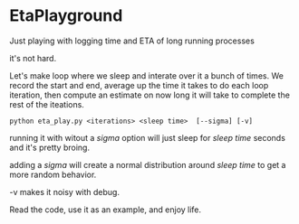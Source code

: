 # EtaPlayground
Just playing with logging time and ETA of long running processes

it's not hard.

Let's make loop where we sleep and interate over it a bunch of times.
We record the start and end, average up the time it takes to do each loop iteration, then compute an estimate on now long it will take to complete the rest of the iteations.

    python eta_play.py <iterations> <sleep time>  [--sigma] [-v]


running it with witout a _sigma_ option will just sleep for _sleep time_ seconds and it's pretty broing.

adding a _sigma_ will create a normal distribution around _sleep time_ to get a more random behavior.

-v makes it noisy with debug.

Read the code, use it as an example, and enjoy life.
